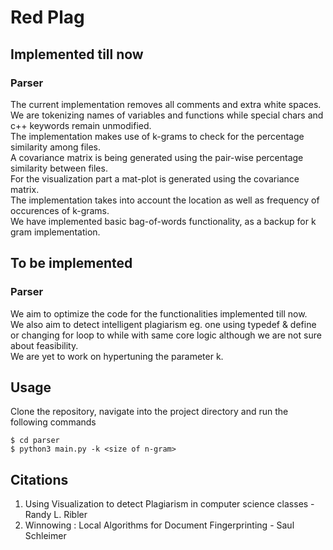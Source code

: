 
# Red Plag
## Implemented till now
### Parser

The current implementation removes all comments and extra white spaces. <br/>
We are tokenizing names of variables and functions while special chars and c++ keywords remain unmodified. <br/>
The implementation makes use of k-grams to check for the percentage similarity among files. <br/>
A covariance matrix is being generated using the pair-wise percentage similarity between files. <br/>
For the visualization part a mat-plot is generated using the covariance matrix. <br/>
The implementation takes into account the location as well as frequency of occurences of k-grams. <br/>
We have implemented basic bag-of-words functionality, as a backup for k gram implementation. <br/>

## To be implemented

### Parser
We aim to optimize the code for the functionalities implemented till now.  <br/>
We also aim to detect intelligent plagiarism eg. one using typedef & define or changing for loop to while with same core logic although we are not sure about feasibility.  <br/>
We are yet to work on hypertuning the parameter k.  <br/>
## Usage
Clone the repository, navigate into the project directory and run the following commands

```
$ cd parser
$ python3 main.py -k <size of n-gram>
```
## Citations
<ol>
<li> Using Visualization to detect Plagiarism in computer science classes - Randy L. Ribler </li>
<li> Winnowing : Local Algorithms for Document Fingerprinting - Saul Schleimer </li>
</ol>

